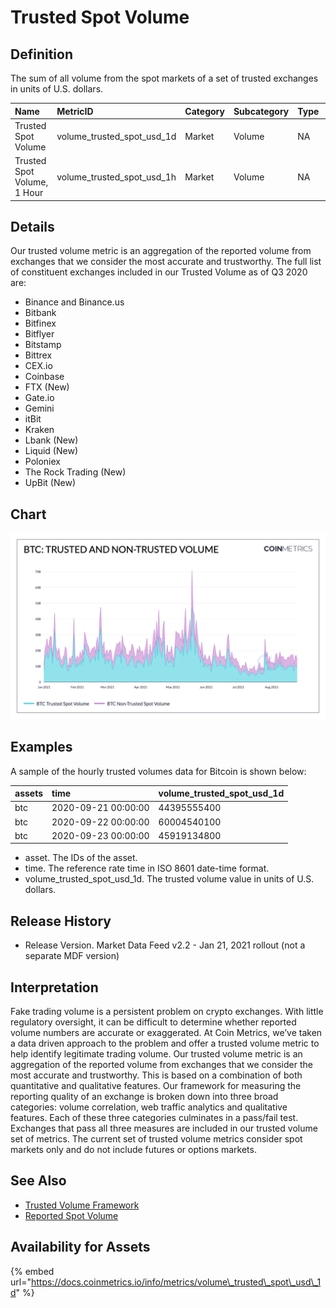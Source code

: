# Trusted Spot Volume

## Definition

The sum of all volume from the spot markets of a set of trusted exchanges in units of U.S. dollars.[  
](https://docs.coinmetrics.io/info/metrics/volume_trusted_spot_usd_1d)

| Name | MetricID | Category | Subcategory | Type | Unit | Interval |
| :--- | :--- | :--- | :--- | :--- | :--- | :--- |
| Trusted Spot Volume | volume\_trusted\_spot\_usd\_1d | Market | Volume | NA | USD | 1d |
| Trusted Spot Volume, 1 Hour | volume\_trusted\_spot\_usd\_1h | Market | Volume | NA | USD | 1h |

## Details

Our trusted volume metric is an aggregation of the reported volume from exchanges that we consider the most accurate and trustworthy.  The full list of constituent exchanges included in our Trusted Volume as of Q3 2020 are:

* Binance and Binance.us
* Bitbank
* Bitfinex
* Bitflyer
* Bitstamp
* Bittrex
* CEX.io
* Coinbase
* FTX \(New\)
* Gate.io
* Gemini
* itBit
* Kraken
* Lbank \(New\)
* Liquid \(New\)
* Poloniex
* The Rock Trading \(New\)
* UpBit \(New\)

## Chart

![Trusted volume as a portion of total volume](../../.gitbook/assets/btc_trusted_and_non-trusted_volume.png)

## Examples

A sample of the hourly trusted volumes data for Bitcoin is shown below:

| assets | time | volume\_trusted\_spot\_usd\_1d |
| :--- | :--- | :--- |
| btc | 2020-09-21 00:00:00 | 44395555400 |
| btc | 2020-09-22 00:00:00 | 60004540100 |
| btc | 2020-09-23 00:00:00 | 45919134800 |

* asset. The IDs of the asset.
* time. The reference rate time in ISO 8601 date-time format.
* volume\_trusted\_spot\_usd\_1d. The trusted volume value in units of U.S. dollars.

## Release History

* Release Version. Market Data Feed v2.2 - Jan 21, 2021 rollout \(not a separate MDF version\)

## Interpretation

Fake trading volume is a persistent problem on crypto exchanges. With little regulatory oversight, it can be difficult to determine whether reported volume numbers are accurate or exaggerated. At Coin Metrics, we’ve taken a data driven approach to the problem and offer a trusted volume metric to help identify legitimate trading volume. Our trusted volume metric is an aggregation of the reported volume from exchanges that we consider the most accurate and trustworthy. This is based on a combination of both quantitative and qualitative features. Our framework for measuring the reporting quality of an exchange is broken down into three broad categories: volume correlation, web traffic analytics and qualitative features. Each of these three categories culminates in a pass/fail test. Exchanges that pass all three measures are included in our trusted volume set of metrics. The current set of trusted volume metrics consider spot markets only and do not include futures or options markets.

## See Also

* [Trusted Volume Framework](https://coinmetrics.io/q3-refresh-of-trusted-spot-volume-framework/%20)
* [Reported Spot Volume](volume_reported_spot_usd_1d.md)

## Availability for Assets

{% embed url="https://docs.coinmetrics.io/info/metrics/volume\_trusted\_spot\_usd\_1d" %}

